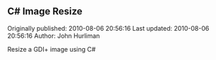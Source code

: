 ## C# Image Resize 
Originally published: 2010-08-06 20:56:16 
Last updated: 2010-08-06 20:56:16 
Author: John Hurliman 
 
Resize a GDI+ image using C#